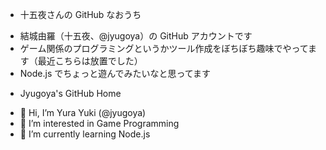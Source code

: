 * 十五夜さんの GitHub なおうち
- 結城由羅（十五夜、@jyugoya）の GitHub アカウントです
- ゲーム関係のプログラミングというかツール作成をぼちぼち趣味でやってます（最近こちらは放置でした）
- Node.js でちょっと遊んでみたいなと思ってます

* Jyugoya's GitHub Home
- 👋 Hi, I’m Yura Yuki (@jyugoya)
- 👀 I’m interested in Game Programming
- 🌱 I’m currently learning Node.js
